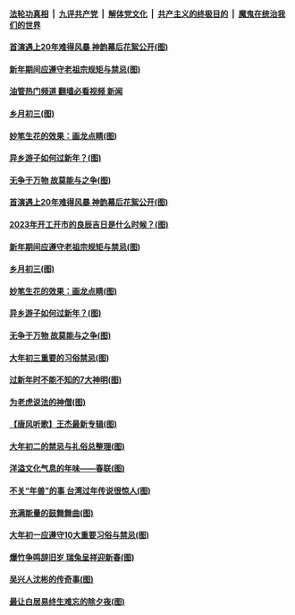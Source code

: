 ####  [法轮功真相](../../../../basic/blob/master/README.md?t=01250412) &nbsp;|&nbsp; [九评共产党](../../../../9ping.md/blob/master/README.md?t=01250412) &nbsp;|&nbsp; [解体党文化](../../../../jtdwh.md/blob/master/README.md?t=01250412)  &nbsp;|&nbsp; [共产主义的终极目的](../../../../gczydzjmd.md/blob/master/README.md?t=01250412) &nbsp;|&nbsp; [魔鬼在统治我们的世界](../../../../mgztzwmdsj.md/blob/master/README.md?t=01250412) 

#### [首演遇上20年难得风暴 神韵幕后花絮公开(图)](../pages/p7/1026720.md?t=01250412) 

#### [新年期间应遵守老祖宗规矩与禁忌(图)](../pages/p7/1026485.md?t=01250412) 

#### [油管热门频道 翻墙必看视频 新闻](http://129.146.143.75:81/youtube.html?01250412)

#### [乡月初三(图)](../pages/p7/1027280.md?t=01250412) 

#### [妙笔生花的效果：画龙点睛(图)](../pages/p7/1025971.md?t=01250412) 

#### [异乡游子如何过新年？(图)](../pages/p7/1026602.md?t=01250412) 

#### [无争于万物 故莫能与之争(图)](../pages/p7/1026878.md?t=01250412) 

#### [首演遇上20年难得风暴 神韵幕后花絮公开(图)](../pages/p7/1026720.md?t=01250412) 

#### [2023年开工开市的良辰吉日是什么时候？(图)](../pages/p7/1026874.md?t=01250412) 

#### [新年期间应遵守老祖宗规矩与禁忌(图)](../pages/p7/1026485.md?t=01250412) 

#### [乡月初三(图)](../pages/p7/1027280.md?t=01250412) 

#### [妙笔生花的效果：画龙点睛(图)](../pages/p7/1025971.md?t=01250412) 

#### [异乡游子如何过新年？(图)](../pages/p7/1026602.md?t=01250412) 

#### [无争于万物 故莫能与之争(图)](../pages/p7/1026878.md?t=01250412) 


#### [大年初三重要的习俗禁忌(图)](../pages/p7/1026654.md?t=01250412) 

#### [过新年时不能不知的7大神明(图)](../pages/p7/1026429.md?t=01250412) 

#### [为老虎说法的神僧(图)](../pages/p7/1026600.md?t=01250412) 

#### [【唐风听歌】王杰最新专辑(图)](../pages/p7/1026715.md?t=01250412) 

#### [大年初二的禁忌与礼俗总整理(图)](../pages/p7/1026650.md?t=01250412) 

#### [洋溢文化气息的年味——春联(图)](../pages/p7/1026438.md?t=01250412) 

#### [不关“年兽”的事 台湾过年传说很惊人(图)](../pages/p7/1026816.md?t=01250412) 

#### [充满能量的鼓舞舞曲(图)](../pages/p7/1022906.md?t=01250412) 

#### [大年初一应遵守10大重要习俗与禁忌(图)](../pages/p7/1026652.md?t=01250412) 

#### [爆竹争鸣辞旧岁 瑞兔呈祥迎新春(图)](../pages/p7/1025849.md?t=01250412) 

#### [吴兴人沈彬的传奇事(图)](../pages/p7/1026484.md?t=01250412) 

#### [最让白居易终生难忘的除夕夜(图)](../pages/p7/1026644.md?t=01250412) 

<img src='http://gfw-breaker.win/goodnews/indexes/p7.md' width='0px' height='0px'/>
